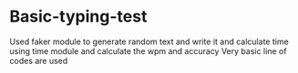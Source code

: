 # Basic-typing-test
Used faker module to generate random text and write it and calculate time using time module and calculate the wpm and accuracy
Very basic line of codes are used 
